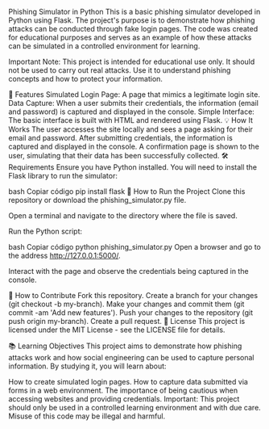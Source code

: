 Phishing Simulator in Python
This is a basic phishing simulator developed in Python using Flask. The project's purpose is to demonstrate how phishing attacks can be conducted through fake login pages. The code was created for educational purposes and serves as an example of how these attacks can be simulated in a controlled environment for learning.

Important Note: This project is intended for educational use only. It should not be used to carry out real attacks. Use it to understand phishing concepts and how to protect your information.

🚀 Features
Simulated Login Page: A page that mimics a legitimate login site.
Data Capture: When a user submits their credentials, the information (email and password) is captured and displayed in the console.
Simple Interface: The basic interface is built with HTML and rendered using Flask.
💡 How It Works
The user accesses the site locally and sees a page asking for their email and password.
After submitting credentials, the information is captured and displayed in the console.
A confirmation page is shown to the user, simulating that their data has been successfully collected.
🛠️ Requirements
Ensure you have Python installed. You will need to install the Flask library to run the simulator:

bash
Copiar código
pip install flask
🏁 How to Run the Project
Clone this repository or download the phishing_simulator.py file.

Open a terminal and navigate to the directory where the file is saved.

Run the Python script:

bash
Copiar código
python phishing_simulator.py
Open a browser and go to the address http://127.0.0.1:5000/.

Interact with the page and observe the credentials being captured in the console.

🌱 How to Contribute
Fork this repository.
Create a branch for your changes (git checkout -b my-branch).
Make your changes and commit them (git commit -am 'Add new features').
Push your changes to the repository (git push origin my-branch).
Create a pull request.
📄 License
This project is licensed under the MIT License - see the LICENSE file for details.

📚 Learning Objectives
This project aims to demonstrate how phishing attacks work and how social engineering can be used to capture personal information. By studying it, you will learn about:

How to create simulated login pages.
How to capture data submitted via forms in a web environment.
The importance of being cautious when accessing websites and providing credentials.
Important: This project should only be used in a controlled learning environment and with due care. Misuse of this code may be illegal and harmful.
